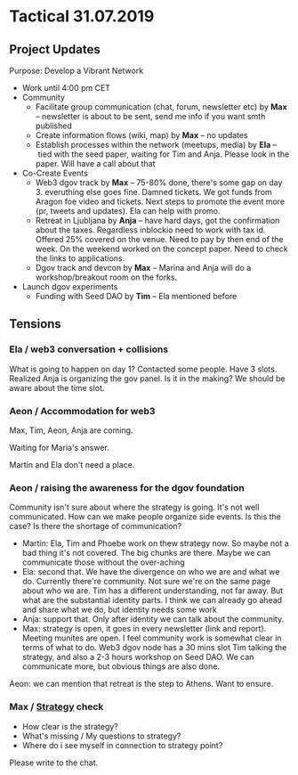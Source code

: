 # Tactical 31.07.2019

## Project Updates

Purpose: Develop a Vibrant Network

* Work until 4:00 pm CET
* Community
  * Facilitate group communication \(chat, forum, newsletter etc\) by **Max** – newsletter is about to be sent, send me info if you want smth published
  * Create information flows \(wiki, map\) by **Max** – no updates
  * Establish processes within the network \(meetups, media\) by **Ela** – tied with the seed paper, waiting for Tim and Anja. Please look in the paper. Will have a call about that
* Co-Create Events
  * Web3 dgov track  by **Max** – 75-80% done, there's some gap on day 3. everuthing else goes fine. Damned tickets. We got funds from Aragon foe video and tickets. Next steps to promote the event more \(pr, tweets and updates\). Ela can help with promo.
  * Retreat in Ljubljana by **Anja** – have hard days, got the confirmation about the taxes. Regardless inblockio need to work with tax id. Offered 25% covered on the venue. Need to pay by then end of the week. On the weekend worked on the concept paper. Need to check the links to applications.
  * Dgov track and devcon by **Max** – Marina and Anja will do a workshop/breakout room on the forks.
* Launch dgov experiments
  * Funding with Seed DAO by **Tim** – Ela mentioned before

## Tensions

### Ela / web3 conversation + collisions

What is going to happen on day 1? Contacted some people. Have 3 slots. Realized Anja is organizing the gov panel. Is it in the making? We should be aware about the time slot.

### Aeon / Accommodation for web3

Max, Tim, Aeon, Anja are coming.

Waiting for Maria's answer.

Martin and Ela don't need a place.

### Aeon / raising the awareness for the dgov foundation

Community isn't sure about where the strategy is going. It's not well communicated. How can we make people organize side events. Is this the case? Is there the shortage of communication?

* Martin: Ela, Tim and Phoebe work on thew strategy now. So maybe not a bad thing it's not covered. The big chunks are there. Maybe we can communicate those without the over-aching 
* Ela: second that. We have the divergence on who we are and what we do. Currently there're community. Not sure we're on the same page about who we are. Tim has a different understanding, not far away. But what are the substantial identity parts. I think we can already go ahead and share what we do, but identity needs some work
* Anja: support that. Only after identity we can talk about the community.
* Max: strategy is open, it goes in every newsletter \(link and report\). Meeting munites are open. I feel community work is somewhat clear in terms of what to do. Web3 dgov node has a 30 mins slot Tim talking the strategy, and also a 2-3 hours workshop on Seed DAO. We can communicate more, but obvious things are also done.

Aeon: we can mention that retreat is the step to Athens. Want to ensure.

### Max / [Strategy](../../strategy.md) check

* How clear is the strategy?
* What's missing / My questions to strategy?
* Where do i see myself in connection to strategy point?

Please write to the chat.

